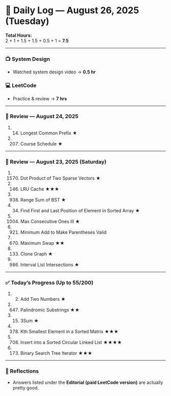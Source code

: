 # 📅 Daily Log — August 26, 2025 (Tuesday)

**Total Hours:**  
2 + 1 + 1.5 + 1.5 + 0.5 + 1 = **7.5**

---

### 📺 System Design
- Watched system design video → **0.5 hr**

### 💻 LeetCode
- Practice & review → **7 hrs**

---

### 🔁 Review — August 24, 2025
1. 14. Longest Common Prefix ★  
2. 207. Course Schedule ★

---

### 🔁 Review — August 23, 2025 (Saturday)
1. 1570. Dot Product of Two Sparse Vectors ★  
2. 146. LRU Cache ★★★  
3. 938. Range Sum of BST ★  
4. 34. Find First and Last Position of Element in Sorted Array ★  
5. 1004. Max Consecutive Ones III ★  
6. 921. Minimum Add to Make Parentheses Valid  
7. 670. Maximum Swap ★★  
8. 133. Clone Graph ★  
9. 986. Interval List Intersections ★

---

### ✅ Today’s Progress (Up to 55/200)
1. 2. Add Two Numbers ★  
2. 647. Palindromic Substrings ★★  
3. 15. 3Sum ★  
4. 378. Kth Smallest Element in a Sorted Matrix ★★★  
5. 708. Insert into a Sorted Circular Linked List ★★★★  
6. 173. Binary Search Tree Iterator ★★★

---

### 📝 Reflections
- Answers listed under the **Editorial (paid LeetCode version)** are actually pretty good.